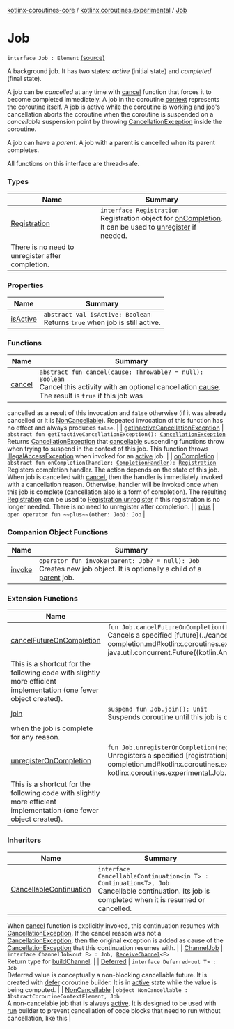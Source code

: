 [kotlinx-coroutines-core](../../index.md) / [kotlinx.coroutines.experimental](../index.md) / [Job](.)

# Job

`interface Job : Element` [(source)](http://github.com/kotlin/kotlinx.coroutines/tree/master/kotlinx-coroutines-core/src/main/kotlin/kotlinx/coroutines/experimental/Job.kt#L42)

A background job. It has two states: *active* (initial state) and *completed* (final state).

A job can be *cancelled* at any time with [cancel](cancel.md) function that forces it to become completed immediately.
A job in the coroutine [context](../-coroutine-scope/context.md) represents the coroutine itself.
A job is active while the coroutine is working and job's cancellation aborts the coroutine when
the coroutine is suspended on a *cancellable* suspension point by throwing [CancellationException](../-cancellation-exception.md)
inside the coroutine.

A job can have a *parent*. A job with a parent is cancelled when its parent completes.

All functions on this interface are thread-safe.

### Types

| Name | Summary |
|---|---|
| [Registration](-registration/index.md) | `interface Registration`<br>Registration object for [onCompletion](on-completion.md). It can be used to [unregister](-registration/unregister.md) if needed.
There is no need to unregister after completion. |

### Properties

| Name | Summary |
|---|---|
| [isActive](is-active.md) | `abstract val isActive: Boolean`<br>Returns `true` when job is still active. |

### Functions

| Name | Summary |
|---|---|
| [cancel](cancel.md) | `abstract fun cancel(cause: Throwable? = null): Boolean`<br>Cancel this activity with an optional cancellation [cause](cancel.md#kotlinx.coroutines.experimental.Job$cancel(kotlin.Throwable)/cause). The result is `true` if this job was
cancelled as a result of this invocation and `false` otherwise
(if it was already cancelled or it is [NonCancellable](../-non-cancellable/index.md)).
Repeated invocation of this function has no effect and always produces `false`. |
| [getInactiveCancellationException](get-inactive-cancellation-exception.md) | `abstract fun getInactiveCancellationException(): `[`CancellationException`](../-cancellation-exception.md)<br>Returns [CancellationException](../-cancellation-exception.md) that [cancellable](../suspend-cancellable-coroutine.md) suspending functions throw when
trying to suspend in the context of this job. This function throws [IllegalAccessException](http://docs.oracle.com/javase/6/docs/api/java/lang/IllegalAccessException.html) when invoked
for an [active](is-active.md) job. |
| [onCompletion](on-completion.md) | `abstract fun onCompletion(handler: `[`CompletionHandler`](../-completion-handler.md)`): `[`Registration`](-registration/index.md)<br>Registers completion handler. The action depends on the state of this job.
When job is cancelled with [cancel](cancel.md), then the handler is immediately invoked
with a cancellation reason. Otherwise, handler will be invoked once when this
job is complete (cancellation also is a form of completion).
The resulting [Registration](-registration/index.md) can be used to [Registration.unregister](-registration/unregister.md) if this
registration is no longer needed. There is no need to unregister after completion. |
| [plus](plus.md) | `open operator fun ~~plus~~(other: Job): Job` |

### Companion Object Functions

| Name | Summary |
|---|---|
| [invoke](invoke.md) | `operator fun invoke(parent: Job? = null): Job`<br>Creates new job object. It is optionally a child of a [parent](invoke.md#kotlinx.coroutines.experimental.Job.Key$invoke(kotlinx.coroutines.experimental.Job)/parent) job. |

### Extension Functions

| Name | Summary |
|---|---|
| [cancelFutureOnCompletion](../cancel-future-on-completion.md) | `fun Job.cancelFutureOnCompletion(future: `[`Future`](http://docs.oracle.com/javase/6/docs/api/java/util/concurrent/Future.html)`<*>): `[`Registration`](-registration/index.md)<br>Cancels a specified [future](../cancel-future-on-completion.md#kotlinx.coroutines.experimental$cancelFutureOnCompletion(kotlinx.coroutines.experimental.Job, java.util.concurrent.Future((kotlin.Any)))/future) when this job is complete.
This is a shortcut for the following code with slightly more efficient implementation (one fewer object created). |
| [join](../join.md) | `suspend fun Job.join(): Unit`<br>Suspends coroutine until this job is complete. This invocation resumes normally (without exception)
when the job is complete for any reason. |
| [unregisterOnCompletion](../unregister-on-completion.md) | `fun Job.unregisterOnCompletion(registration: `[`Registration`](-registration/index.md)`): `[`Registration`](-registration/index.md)<br>Unregisters a specified [registration](../unregister-on-completion.md#kotlinx.coroutines.experimental$unregisterOnCompletion(kotlinx.coroutines.experimental.Job, kotlinx.coroutines.experimental.Job.Registration)/registration) when this job is complete.
This is a shortcut for the following code with slightly more efficient implementation (one fewer object created). |

### Inheritors

| Name | Summary |
|---|---|
| [CancellableContinuation](../-cancellable-continuation/index.md) | `interface CancellableContinuation<in T> : Continuation<T>, Job`<br>Cancellable continuation. Its job is completed when it is resumed or cancelled.
When [cancel](cancel.md) function is explicitly invoked, this continuation resumes with [CancellationException](../-cancellation-exception.md).
If the cancel reason was not a [CancellationException](../-cancellation-exception.md), then the original exception is added as cause of the
[CancellationException](../-cancellation-exception.md) that this continuation resumes with. |
| [ChannelJob](../../kotlinx.coroutines.experimental.channels/-channel-job.md) | `interface ChannelJob<out E> : Job, `[`ReceiveChannel`](../../kotlinx.coroutines.experimental.channels/-receive-channel/index.md)`<E>`<br>Return type for [buildChannel](../../kotlinx.coroutines.experimental.channels/build-channel.md). |
| [Deferred](../-deferred/index.md) | `interface Deferred<out T> : Job`<br>Deferred value is conceptually a non-blocking cancellable future.
It is created with [defer](../defer.md) coroutine builder.
It is in [active](is-active.md) state while the value is being computed. |
| [NonCancellable](../-non-cancellable/index.md) | `object NonCancellable : AbstractCoroutineContextElement, Job`<br>A non-cancelable job that is always [active](../-non-cancellable/is-active.md). It is designed to be used with [run](../run.md) builder
to prevent cancellation of code blocks that need to run without cancellation, like this |
